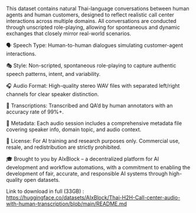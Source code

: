 This dataset contains natural Thai-language conversations between human agents and human customers, designed to reflect realistic call center interactions across multiple domains. All conversations are conducted through unscripted role-playing, allowing for spontaneous and dynamic exchanges that closely mirror real-world scenarios.

🗣️ Speech Type: Human-to-human dialogues simulating customer-agent interactions.

🎭 Style: Non-scripted, spontaneous role-playing to capture authentic speech patterns, intent, and variability.

🎧 Audio Format: High-quality stereo WAV files with separated left/right channels for clear speaker distinction.

📝 Transcriptions: Transcribed and QA’d by human annotators with an accuracy rate of 99%+.

📑 Metadata: Each audio session includes a comprehensive metadata file covering speaker info, domain topic, and audio context.

🔐 License: For AI training and research purposes only. Commercial use, resale, and redistribution are strictly prohibited.

🎓 Brought to you by AIxBlock – a decentralized platform for AI development and workflow automations, with a commitment to enabling the development of fair, accurate, and responsible AI systems through high-quality open datasets.

Link to download in full (33GB) : https://huggingface.co/datasets/AIxBlock/Thai-H2H-Call-center-audio-with-human-transcription/blob/main/README.md
